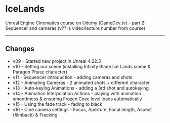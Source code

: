 # IceLands
Unreal Engine Cinematics course on Udemy (GameDev.tv) - part 2: Sequencer and cameras (v?? is video/lecture number from course)

---

## Changes
* v09 - Started new project in Unreal 4.22.3
* v10 - Setting our scene (installing Infinity Blade Ice Lands scene & Paragon Phase character)
* v11 - Sequencer introduction - adding cameras and shots
* v12 - Animating Cameras - 2 animated shots + different character
* v13 - Auto-keying Animations - adding a 3rd shot and autokeying
* v14 - Animation Interpolation Actions - playing with animation smoothness & ensuring Frozen Cove level loads automatically
* v15 - Using the fade track - fading to black
* v16 - Cine camera settings - Focus, Aperture, Focal length, Aspect (filmback) & Tracking
